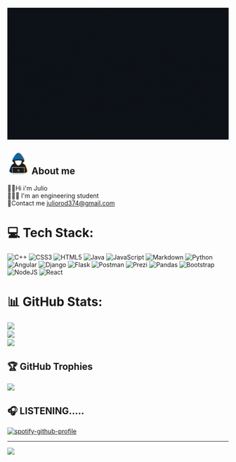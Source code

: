 
<p align="center">
   <img align="center" top="900" height="300 width="980" alt="GIF" src="https://github.com/JulioFernandez99/JulioFernandez99/blob/main/CARTOON.gif">
</p>

## <picture><img src = "https://github.com/0xAbdulKhalid/0xAbdulKhalid/raw/main/assets/mdImages/about_me.gif" width = 50px></picture> **About me**
🖖🏽Hi i'm Julio<br>👨🏽‍💻 I'm an engineering student<br>📧Contact me juliorod374@gmail.com




# 💻 Tech Stack:
![C++](https://img.shields.io/badge/c++-%2300599C.svg?style=for-the-badge&logo=c%2B%2B&logoColor=white) ![CSS3](https://img.shields.io/badge/css3-%231572B6.svg?style=for-the-badge&logo=css3&logoColor=white) ![HTML5](https://img.shields.io/badge/html5-%23E34F26.svg?style=for-the-badge&logo=html5&logoColor=white) ![Java](https://img.shields.io/badge/java-%23ED8B00.svg?style=for-the-badge&logo=java&logoColor=white) ![JavaScript](https://img.shields.io/badge/javascript-%23323330.svg?style=for-the-badge&logo=javascript&logoColor=%23F7DF1E) ![Markdown](https://img.shields.io/badge/markdown-%23000000.svg?style=for-the-badge&logo=markdown&logoColor=white) ![Python](https://img.shields.io/badge/python-3670A0?style=for-the-badge&logo=python&logoColor=ffdd54) ![Angular](https://img.shields.io/badge/angular-%23DD0031.svg?style=for-the-badge&logo=angular&logoColor=white) ![Django](https://img.shields.io/badge/django-%23092E20.svg?style=for-the-badge&logo=django&logoColor=white) ![Flask](https://img.shields.io/badge/flask-%23000.svg?style=for-the-badge&logo=flask&logoColor=white) ![Postman](https://img.shields.io/badge/Postman-FF6C37?style=for-the-badge&logo=postman&logoColor=white) ![Prezi](https://img.shields.io/badge/Prezi-%23000000.svg?style=for-the-badge&logo=Prezi&logoColor=white) ![Pandas](https://img.shields.io/badge/pandas-%23150458.svg?style=for-the-badge&logo=pandas&logoColor=white) ![Bootstrap](https://img.shields.io/badge/bootstrap-%23563D7C.svg?style=for-the-badge&logo=bootstrap&logoColor=white) ![NodeJS](https://img.shields.io/badge/node.js-6DA55F?style=for-the-badge&logo=node.js&logoColor=white) ![React](https://img.shields.io/badge/react-%2320232a.svg?style=for-the-badge&logo=react&logoColor=%2361DAFB)
# 📊 GitHub Stats:
![](https://github-readme-stats.vercel.app/api?username=JulioFernandez99&theme=vision-friendly-dark&hide_border=false&include_all_commits=true&count_private=true)<br/>
![](https://github-readme-streak-stats.herokuapp.com/?user=JulioFernandez99&theme=vision-friendly-dark&hide_border=false)<br/>
![](https://github-readme-stats.vercel.app/api/top-langs/?username=JulioFernandez99&theme=vision-friendly-dark&hide_border=false&include_all_commits=true&count_private=true&layout=compact)

## 🏆 GitHub Trophies
![](https://github-profile-trophy.vercel.app/?username=JulioFernandez99&theme=juicyfresh&no-frame=true&no-bg=true&margin-w=4)


## 🎧 LISTENING.....
[![spotify-github-profile](https://spotify-github-profile.vercel.app/api/view?uid=22ymsdh7hyl6qcaruu5xusixy&cover_image=true&theme=default&bar_color=ff0000&bar_color_cover=false)](https://github.com/kittinan/spotify-github-profile)


---
[![](https://visitcount.itsvg.in/api?id=JulioFernandez99&icon=0&color=0)](https://visitcount.itsvg.in)

